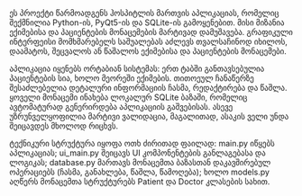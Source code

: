   ეს პროექტი წარმოადგენს ჰოსპიტლის მართვის აპლიკაციას, რომელიც შექმნილია Python-ის, PyQt5-ის და SQLite-ის გამოყენებით. მისი მიზანია ექიმებისა და პაციენტების მონაცემების მარტივად დამუშავება. გრაფიკული ინტერფეისი მომხმარებელს საშუალებას აძლევს თვალსაჩინოდ იხილოს, დაამატოს, შეცვალოს ან წაშალოს ექიმებისა და პაციენტების მონაცემები.

  აპლიკაცია იყენებს ორტაბიან სისტემას: ერთ ტაბში განთავსებულია პაციენტების სია, ხოლო მეორეში ექიმების. თითოეულ ჩანაწერზე შესაძლებელია დეტალური ინფორმაციის ჩასმა, რედაქტირება და წაშლა. ყოველი მონაცემი ინახება ლოკალურ SQLite ბაზაში, რომელიც ავტომატურად გენერირდება აპლიკაციის გაშვებისას. ასევე უზრუნველყოფილია მარტივი ვალიდაცია, მაგალითად, ასაკის ველი უნდა შეიცავდეს მხოლოდ რიცხვს.

ტექნიკური სტრუქტურა იყოფა ოთხ ძირითად ფაილად: main.py იწყებს აპლიკაციას; ui_main.py შეიცავს UI კომპონენტების განლაგებასა და ლოგიკას; database.py მართავს მონაცემთა ბაზასთან დაკავშირებულ ოპერაციებს (ჩასმა, განახლება, წაშლა, წამოღება); ხოლო models.py აღწერს მონაცემთა სტრუქტურებს Patient და Doctor კლასების სახით. 
